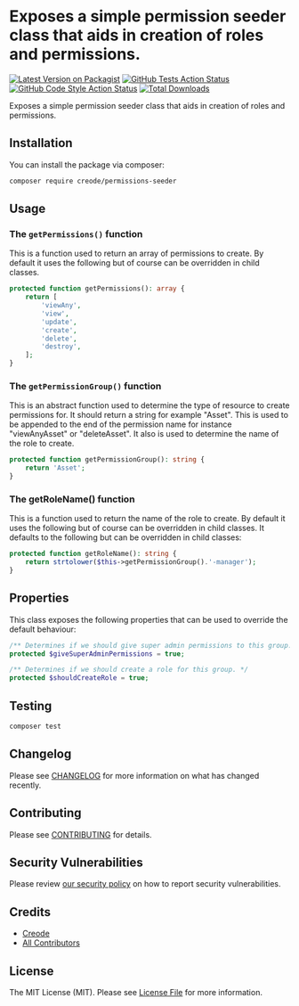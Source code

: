 # Exposes a simple permission seeder class that aids in creation of roles and permissions.

[![Latest Version on Packagist](https://img.shields.io/packagist/v/creode/permissions-seeder.svg?style=flat-square)](https://packagist.org/packages/creode/permissions-seeder)
[![GitHub Tests Action Status](https://img.shields.io/github/actions/workflow/status/creode-modules/permissions-seeder/run-tests.yml?branch=main&label=tests&style=flat-square)](https://github.com/creode-modules/permissions-seeder/actions?query=workflow%3Arun-tests+branch%3Amain)
[![GitHub Code Style Action Status](https://img.shields.io/github/actions/workflow/status/creode-modules/permissions-seeder/fix-php-code-style-issues.yml?branch=main&label=code%20style&style=flat-square)](https://github.com/creode-modules/permissions-seeder/actions?query=workflow%3A"Fix+PHP+code+style+issues"+branch%3Amain)
[![Total Downloads](https://img.shields.io/packagist/dt/creode/permissions-seeder.svg?style=flat-square)](https://packagist.org/packages/creode/permissions-seeder)

Exposes a simple permission seeder class that aids in creation of roles and permissions.

## Installation

You can install the package via composer:

```bash
composer require creode/permissions-seeder
```

## Usage

### The `getPermissions()` function
This is a function used to return an array of permissions to create. By default it uses the following but of course can be overridden in child classes.

```php
protected function getPermissions(): array {
    return [
        'viewAny',
        'view',
        'update',
        'create',
        'delete',
        'destroy',
    ];
}
```

### The `getPermissionGroup()` function
This is an abstract function used to determine the type of resource to create permissions for. It should return a string for example "Asset". This is used to be appended to the end of the permission name for instance "viewAnyAsset" or "deleteAsset". It also is used to determine the name of the role to create.
```php
protected function getPermissionGroup(): string {
    return 'Asset';
}
```

### The getRoleName() function
This is a function used to return the name of the role to create. By default it uses the following but of course can be overridden in child classes. It defaults to the following but can be overridden in child classes:

```php
protected function getRoleName(): string {
    return strtolower($this->getPermissionGroup().'-manager');
}
```

## Properties
This class exposes the following properties that can be used to override the default behaviour:

```php
/** Determines if we should give super admin permissions to this group. */
protected $giveSuperAdminPermissions = true;

/** Determines if we should create a role for this group. */
protected $shouldCreateRole = true;
```

## Testing

```bash
composer test
```

## Changelog

Please see [CHANGELOG](CHANGELOG.md) for more information on what has changed recently.

## Contributing

Please see [CONTRIBUTING](CONTRIBUTING.md) for details.

## Security Vulnerabilities

Please review [our security policy](../../security/policy) on how to report security vulnerabilities.

## Credits

- [Creode](https://github.com/creode)
- [All Contributors](../../contributors)

## License

The MIT License (MIT). Please see [License File](LICENSE.md) for more information.
